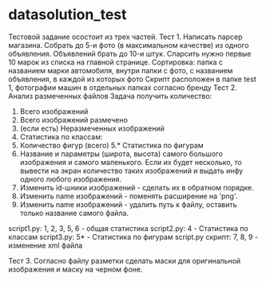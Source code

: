# datasolution_test
Тестовой задание осостоит из трех частей. 
Тест 1. 
Написать парсер магазина. Собрать до 5-и фото (в максимальном качестве) из одного объявления. Объявлений брать до 10-и штук. Спарсить нужно первые 10 марок из списка на главной странице.
Сортировка: папка с названием марки автомобиля, внутри папки с фото, с названием объявления, в каждой из которых фото
Скрипт расположен в папке test 1, фотографии машин в отдельных папках согласно бренду
Тест 2. 
Анализ размеченных файлов
Задача получить количество:

1. Всего изображений
2. Всего изображений размечено
3. (если есть) Неразмеченных изображений
4. Статистика по классам:
5. Количество фигур (всего)
5.* Статистика по фигурам
6. Название и параметры (широта, высота) самого большого изображения и
самого маленького. Если их будет несколько, то вывести на экран количество
таких изображений и выдать инфу одного любого изображения.
7. Изменить id-шники изображений - сделать их в обратном порядке.
8. Изменить name изображений - поменять расширение на 'png'.
9. Изменить name изображений - удалить путь к файлу, оставить только
название самого файла.

script1.py:
1, 2, 3, 5, 6 - общая статистика
script2.py:
4 - Статистика по классам
script3.py:
5* - Статистика по фигурам
script.py скрипт:
7, 8, 9 - изменение xml файла

Тест 3.
Согласно файлу разметки сделать маски для оригинальной изображения и маску на черном фоне.

